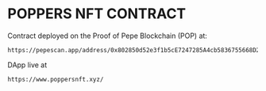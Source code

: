 # POPPERS NFT CONTRACT

Contract deployed on the Proof of Pepe Blockchain (POP) at:

```
https://pepescan.app/address/0x802850d52e3f1b5cE7247285A4cb5836755668D2
```

DApp live at

```
https://www.poppersnft.xyz/
```
